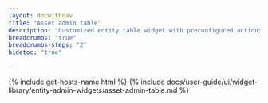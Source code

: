 ```yaml
---
layout: docwithnav
title: "Asset admin table"
description: "Customized entity table widget with preconfigured actions to create, update and delete assets."
breadcrumbs: "true"
breadcrumbs-steps: "2"
hidetoc: "true"

---
```

{% include get-hosts-name.html %}
{% include docs/user-guide/ui/widget-library/entity-admin-widgets/asset-admin-table.md %}
